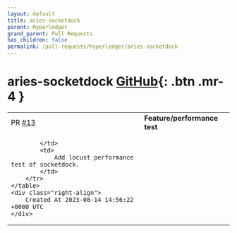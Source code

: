 ```yaml
---
layout: default
title: aries-socketdock
parent: Hyperledger
grand_parent: Pull Requests
has_children: false
permalink: /pull-requests/hyperledger/aries-socketdock
---
```


# aries-socketdock <span class="fs-3 right-align">[GitHub](https://github.com/hyperledger/aries-socketdock){: .btn .mr-4 }</span>


<div>
    <table>
        <tr>
            <td>
                PR <a href="https://github.com/hyperledger/aries-socketdock/pull/13" class=".btn">#13</a>
            </td>
            <td>
                <b>
                    Feature/performance test
                </b>
            </td>
        </tr>
        <tr>
            <td>
                
            </td>
            <td>
                Add locust performance test of socketdock.
            </td>
        </tr>
    </table>
    <div class="right-align">
        Created At 2023-08-14 14:56:22 +0000 UTC
    </div>
</div>

